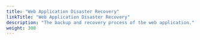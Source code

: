 ```yaml
---
title: "Web Application Disaster Recovery"
linkTitle: "Web Application Disaster Recovery"
description: "The backup and recovery process of the web application."
weight: 300
---
```

